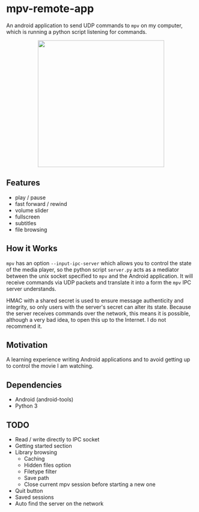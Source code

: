 # mpv-remote-app
An android application to send UDP commands to `mpv` on my computer,
which is running a python script listening for commands.

<p align="center">
<img src="https://raw.githubusercontent.com/mcastorina/mpv-remote-app/master/screenshots/app-main.png" width="336">
</p>

## Features

* play / pause
* fast forward / rewind
* volume slider
* fullscreen
* subtitles
* file browsing

## How it Works
`mpv` has an option `--input-ipc-server` which allows you to control
the state of the media player, so the python script `server.py` acts as
a mediator between the unix socket specified to `mpv` and the Android
application. It will receive commands via UDP packets and translate it
into a form the `mpv` IPC server understands.

HMAC with a shared secret is used to ensure message authenticity and
integrity, so only users with the server's secret can alter its state.
Because the server receives commands over the network, this means it is
possible, although a very bad idea, to open this up to the Internet. I
do not recommend it.

## Motivation
A learning experience writing Android applications and to avoid getting
up to control the movie I am watching.

## Dependencies

* Android (android-tools)
* Python 3

## TODO

* Read / write directly to IPC socket
* Getting started section
* Library browsing
    * Caching
    * Hidden files option
    * Filetype filter
    * Save path
    * Close current mpv session before starting a new one
* Quit button
* Saved sessions
* Auto find the server on the network
